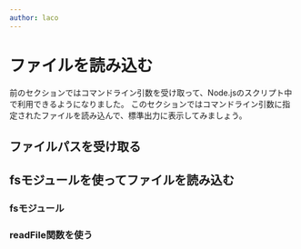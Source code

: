 ```yaml
---
author: laco 
---
```


# ファイルを読み込む

前のセクションではコマンドライン引数を受け取って、Node.jsのスクリプト中で利用できるようになりました。
このセクションではコマンドライン引数に指定されたファイルを読み込んで、標準出力に表示してみましょう。

## ファイルパスを受け取る

## fsモジュールを使ってファイルを読み込む

### fsモジュール

### readFile関数を使う
